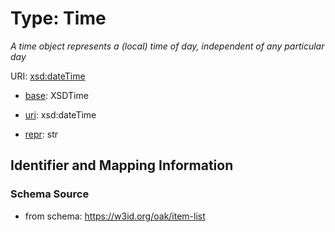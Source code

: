 # Type: Time




_A time object represents a (local) time of day, independent of any particular day_



URI: [xsd:dateTime](http://www.w3.org/2001/XMLSchema#dateTime)

* [base](https://w3id.org/linkml/base): XSDTime

* [uri](https://w3id.org/linkml/uri): xsd:dateTime

* [repr](https://w3id.org/linkml/repr): str








## Identifier and Mapping Information







### Schema Source


* from schema: https://w3id.org/oak/item-list



